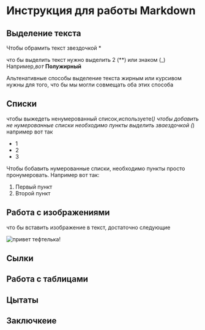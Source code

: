# Инструкция для работы Markdown

## Выделение текста

 Чтобы обрамить текст звездочкой *

что бы выделить текст нужно выделить 2 (**) или знаком (_) Например,_вот_ **Полужирный**

Альтенативные способы выделение текста жирным или курсивом нужны для того, что бы мы могли совмещать оба этих способа
## Списки
чтобы выжедеть ненумерованный список,используете(*)
чтобы добавить не нумерованные списки необходимо пункты выделить зваездочкой (*) например вот так
* 1
* 2
* 3

Чтобы бобавить нумерованные списки, необходимо пункты просто пронумеровать. Например вот так:
1. Первый пункт
2. Второй пункт


## Работа с изображениями

что бы вставить изображение в текст, достаточно следующие 

![привет тефтелька!](ffff.png)

## Сылки

##  Работа с таблицами

## Цытаты

## Заключкеие
